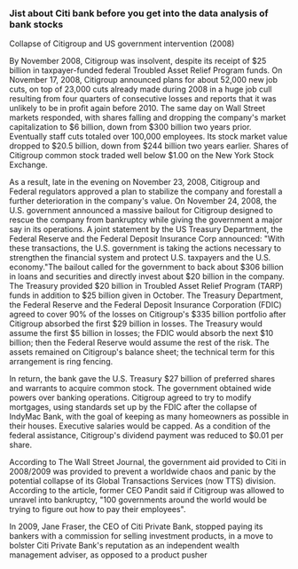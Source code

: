 

### Jist about Citi bank before you get into the data analysis of bank stocks

Collapse of Citigroup and US government intervention (2008)

By November 2008, Citigroup was insolvent, despite its receipt of $25 billion in taxpayer-funded federal Troubled Asset Relief Program funds. On November 17, 2008, Citigroup announced plans for about 52,000 new job cuts, on top of 23,000 cuts already made during 2008 in a huge job cull resulting from four quarters of consecutive losses and reports that it was unlikely to be in profit again before 2010. The same day on Wall Street markets responded, with shares falling and dropping the company's market capitalization to $6 billion, down from $300 billion two years prior. Eventually staff cuts totaled over 100,000 employees. Its stock market value dropped to $20.5 billion, down from $244 billion two years earlier. Shares of Citigroup common stock traded well below $1.00 on the New York Stock Exchange.

As a result, late in the evening on November 23, 2008, Citigroup and Federal regulators approved a plan to stabilize the company and forestall a further deterioration in the company's value. On November 24, 2008, the U.S. government announced a massive bailout for Citigroup designed to rescue the company from bankruptcy while giving the government a major say in its operations. A joint statement by the US Treasury Department, the Federal Reserve and the Federal Deposit Insurance Corp announced: "With these transactions, the U.S. government is taking the actions necessary to strengthen the financial system and protect U.S. taxpayers and the U.S. economy."The bailout called for the government to back about $306 billion in loans and securities and directly invest about $20 billion in the company. The Treasury provided $20 billion in Troubled Asset Relief Program (TARP) funds in addition to $25 billion given in October. The Treasury Department, the Federal Reserve and the Federal Deposit Insurance Corporation (FDIC) agreed to cover 90% of the losses on Citigroup's $335 billion portfolio after Citigroup absorbed the first $29 billion in losses. The Treasury would assume the first $5 billion in losses; the FDIC would absorb the next $10 billion; then the Federal Reserve would assume the rest of the risk. The assets remained on Citigroup's balance sheet; the technical term for this arrangement is ring fencing.

In return, the bank gave the U.S. Treasury $27 billion of preferred shares and warrants to acquire common stock. The government obtained wide powers over banking operations. Citigroup agreed to try to modify mortgages, using standards set up by the FDIC after the collapse of IndyMac Bank, with the goal of keeping as many homeowners as possible in their houses. Executive salaries would be capped. As a condition of the federal assistance, Citigroup's dividend payment was reduced to $0.01 per share.

According to The Wall Street Journal, the government aid provided to Citi in 2008/2009 was provided to prevent a worldwide chaos and panic by the potential collapse of its Global Transactions Services (now TTS) division. According to the article, former CEO Pandit said if Citigroup was allowed to unravel into bankruptcy, "100 governments around the world would be trying to figure out how to pay their employees".

In 2009, Jane Fraser, the CEO of Citi Private Bank, stopped paying its bankers with a commission for selling investment products, in a move to bolster Citi Private Bank's reputation as an independent wealth management adviser, as opposed to a product pusher
